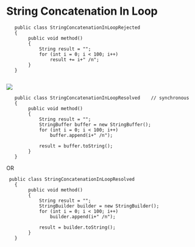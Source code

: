 String Concatenation In Loop
=============

```
   public class StringConcatenationInLoopRejected
   {
        public void method() 
        {
            String result = "";
            for (int i = 0; i < 100; i++) 
                result += i+" /n";
        }
   }
   
```   
![](http://www.iconki.com/icons/Software-Applications/32x32-Applications-Basics/arrow_down_blue.png)
   
```
   public class StringConcatenationInLoopResolved    // synchronous
   {
     	public void method()
        {
        	String result = "";
            StringBuffer buffer = new StringBuffer();
            for (int i = 0; i < 100; i++) 
                buffer.append(i+" /n");	
                		
            result = buffer.toString();				       
        }
   }
```
OR

```
 public class StringConcatenationInLoopResolved 
   {
     	public void method()
        {
        	String result = "";
            StringBuilder builder = new StringBuilder();
            for (int i = 0; i < 100; i++) 
                builder.append(i+" /n");	
                		
            result = builder.toString();				       
        }
   }
```

